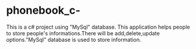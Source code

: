 # phonebook_c-
This is a c# project using "MySql" database. 
This application helps people to store people's informations.There will be add,delete,update options."MySql" database is used to store information.  
